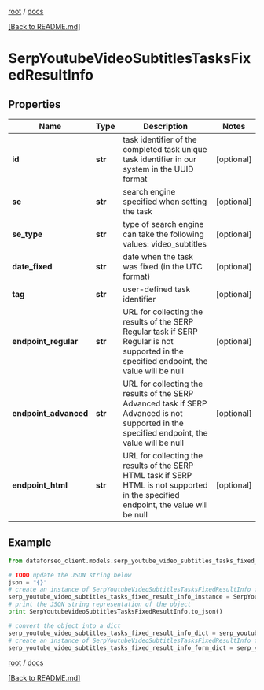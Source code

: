[root](./../ "root") / [docs](./ "docs")

[[Back to README.md]](./../README.md "[Back to README.md]")

# SerpYoutubeVideoSubtitlesTasksFixedResultInfo

## Properties

Name | Type | Description | Notes
------------ | ------------- | ------------- | -------------
**id** | **str** | task identifier of the completed task unique task identifier in our system in the UUID format | [optional]
**se** | **str** | search engine specified when setting the task | [optional]
**se_type** | **str** | type of search engine can take the following values: video_subtitles | [optional]
**date_fixed** | **str** | date when the task was fixed (in the UTC format) | [optional]
**tag** | **str** | user-defined task identifier | [optional]
**endpoint_regular** | **str** | URL for collecting the results of the SERP Regular task if SERP Regular is not supported in the specified endpoint, the value will be null | [optional]
**endpoint_advanced** | **str** | URL for collecting the results of the SERP Advanced task if SERP Advanced is not supported in the specified endpoint, the value will be null | [optional]
**endpoint_html** | **str** | URL for collecting the results of the SERP HTML task if SERP HTML is not supported in the specified endpoint, the value will be null | [optional]

## Example

```python
from dataforseo_client.models.serp_youtube_video_subtitles_tasks_fixed_result_info import SerpYoutubeVideoSubtitlesTasksFixedResultInfo

# TODO update the JSON string below
json = "{}"
# create an instance of SerpYoutubeVideoSubtitlesTasksFixedResultInfo from a JSON string
serp_youtube_video_subtitles_tasks_fixed_result_info_instance = SerpYoutubeVideoSubtitlesTasksFixedResultInfo.from_json(json)
# print the JSON string representation of the object
print SerpYoutubeVideoSubtitlesTasksFixedResultInfo.to_json()

# convert the object into a dict
serp_youtube_video_subtitles_tasks_fixed_result_info_dict = serp_youtube_video_subtitles_tasks_fixed_result_info_instance.to_dict()
# create an instance of SerpYoutubeVideoSubtitlesTasksFixedResultInfo from a dict
serp_youtube_video_subtitles_tasks_fixed_result_info_form_dict = serp_youtube_video_subtitles_tasks_fixed_result_info.from_dict(serp_youtube_video_subtitles_tasks_fixed_result_info_dict)
```

  

[root](./../ "root") / [docs](./ "docs")

[[Back to README.md]](./../README.md "[Back to README.md]")